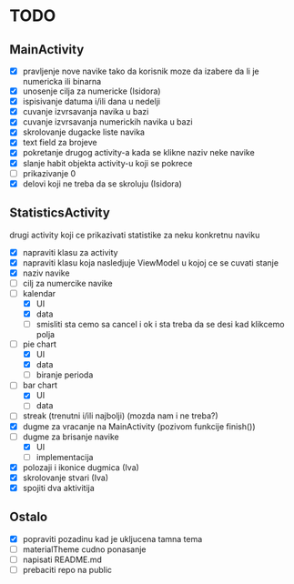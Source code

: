 # TODO

## MainActivity
- [x] pravljenje nove navike tako da korisnik moze da izabere da li je numericka ili binarna
- [x] unosenje cilja za numericke (Isidora)
- [x] ispisivanje datuma i/ili dana u nedelji
- [x] cuvanje izvrsavanja navika u bazi
- [x] cuvanje izvrsavanja numerickih navika u bazi
- [x] skrolovanje dugacke liste navika
- [x] text field za brojeve
- [x] pokretanje drugog activity-a kada se klikne naziv neke navike
- [x] slanje habit objekta activity-u koji se pokrece
- [ ] prikazivanje 0
- [x] delovi koji ne treba da se skroluju (Isidora)

## StatisticsActivity
drugi activity koji ce prikazivati statistike za neku konkretnu naviku
- [x] napraviti klasu za activity
- [x] napraviti klasu koja nasledjuje ViewModel u kojoj ce se cuvati stanje
- [x] naziv navike
- [ ] cilj za numercike navike
- [ ] kalendar
    - [x] UI
    - [x] data
    - [ ] smisliti sta cemo sa cancel i ok i sta treba da se desi kad klikcemo polja
- [ ] pie chart
    - [x] UI
    - [x] data
    - [ ] biranje perioda
- [ ] bar chart
    - [x] UI
    - [ ] data
- [ ] streak (trenutni i/ili najbolji) (mozda nam i ne treba?)
- [x] dugme za vracanje na MainActivity (pozivom funkcije finish())
- [ ] dugme za brisanje navike
    - [x] UI
    - [ ] implementacija
- [x] polozaji i ikonice dugmica (Iva)
- [x] skrolovanje stvari (Iva)
- [x] spojiti dva aktivitija

## Ostalo
- [x] popraviti pozadinu kad je ukljucena tamna tema
- [ ] materialTheme cudno ponasanje
- [ ] napisati README.md
- [ ] prebaciti repo na public
